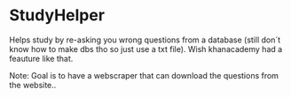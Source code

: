 # StudyHelper
Helps study by re-asking you wrong questions from a database (still don´t know how to make dbs tho so just use a txt file). Wish khanacademy had a feauture like that.

Note: Goal is to have a webscraper that can download the questions from the website..
